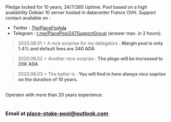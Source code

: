 <html>
<body>
Pledge locked for 10 years, 24/7/365 Uptime. Pool based on a high availability Debian 10 server hosted in datacenter France OVH. 
Support contact available on :
<ul>
<li>Twitter : <a href="https://twitter.com/ThePlaceForAda">ThePlaceForAda</a></li>
<li>Telegram : <a href="https://t.me/PlacePool247SupportGroup">t.me/PlacePool247SupportGroup</a> (answer max. in 2 hours).</li>
</ul>
  <blockquote>2020.08.01 > A nice surprise for my delegators : 
  <b>Margin pool is only 1.4% and default fees are 340 ADA</b></blockquote>
  <blockquote>2020.08.02 > Another nice surprise : 
  <b>The plege will be increased to 20K ADA</b></blockquote>
  <blockquote>2020.08.03 > The better is : 
  <b>You will find in here always nice suprise on the duration of 10 years.</b></blockquote>
<br>Operator with more than 20 years experience.<br>
<br>
<h3>Email at <a href="mailto:place-stake-pool@outlook.com">place-stake-pool@outlook.com</a></h3>
</body>
</html>
